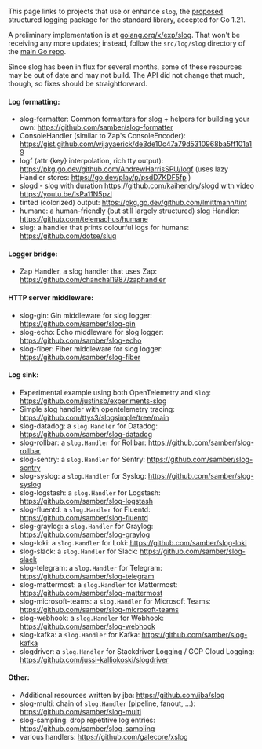 This page links to projects that use or enhance `slog`, the [proposed](https://go.dev/issue/56345) structured logging package for the standard library, accepted for Go 1.21.

A preliminary implementation is at [golang.org/x/exp/slog](https://pkg.go.dev/golang.org/x/exp/slog). That won't be receiving any more updates; 
instead, follow the `src/log/slog` directory of the [main Go repo](https://go.googlesource.com/go).

Since slog has been in flux for several months, some of these resources may be out of date and may not build. The API did not change that much, though, so fixes should be straightforward.

#### Log formatting:
- slog-formatter: Common formatters for slog + helpers for building your own: https://github.com/samber/slog-formatter
- ConsoleHandler (similar to Zap's ConsoleEncoder): https://gist.github.com/wijayaerick/de3de10c47a79d5310968ba5ff101a19
- logf (attr {key} interpolation, rich tty output): https://pkg.go.dev/github.com/AndrewHarrisSPU/logf (uses lazy Handler stores: https://go.dev/play/p/psdD7KDF5fp )
- slogd - slog with duration https://github.com/kaihendry/slogd with video https://youtu.be/IsPa11N5pzI
- tinted (colorized) output: https://pkg.go.dev/github.com/lmittmann/tint
- humane: a human-friendly (but still largely structured) slog Handler: https://github.com/telemachus/humane
- slug: a handler that prints colourful logs for humans: https://github.com/dotse/slug

#### Logger bridge:
- Zap Handler, a slog handler that uses Zap: https://github.com/chanchal1987/zaphandler

#### HTTP server middleware:
- slog-gin: Gin middleware for slog logger: https://github.com/samber/slog-gin
- slog-echo: Echo middleware for slog logger: https://github.com/samber/slog-echo
- slog-fiber: Fiber middleware for slog logger: https://github.com/samber/slog-fiber

#### Log sink:
- Experimental example using both OpenTelemetry and `slog`: https://github.com/justinsb/experiments-slog
- Simple slog handler with opentelemetry tracing: https://github.com/ttys3/slogsimple/tree/main
- slog-datadog: a `slog.Handler` for Datadog: https://github.com/samber/slog-datadog
- slog-rollbar: a `slog.Handler` for Rollbar: https://github.com/samber/slog-rollbar
- slog-sentry: a `slog.Handler` for Sentry: https://github.com/samber/slog-sentry
- slog-syslog: a `slog.Handler` for Syslog: https://github.com/samber/slog-syslog
- slog-logstash: a `slog.Handler` for Logstash: https://github.com/samber/slog-logstash
- slog-fluentd: a `slog.Handler` for Fluentd: https://github.com/samber/slog-fluentd
- slog-graylog: a `slog.Handler` for Graylog: https://github.com/samber/slog-graylog
- slog-loki: a `slog.Handler` for Loki: https://github.com/samber/slog-loki
- slog-slack: a `slog.Handler` for Slack: https://github.com/samber/slog-slack
- slog-telegram: a `slog.Handler` for Telegram: https://github.com/samber/slog-telegram
- slog-mattermost: a `slog.Handler` for Mattermost: https://github.com/samber/slog-mattermost
- slog-microsoft-teams: a `slog.Handler` for Microsoft Teams: https://github.com/samber/slog-microsoft-teams
- slog-webhook: a `slog.Handler` for Webhook: https://github.com/samber/slog-webhook
- slog-kafka: a `slog.Handler` for Kafka: https://github.com/samber/slog-kafka
- slogdriver: a `slog.Handler` for Stackdriver Logging / GCP Cloud Logging: https://github.com/jussi-kalliokoski/slogdriver

#### Other:
- Additional resources written by jba: https://github.com/jba/slog
- slog-multi: chain of `slog.Handler` (pipeline, fanout, ...): https://github.com/samber/slog-multi
- slog-sampling: drop repetitive log entries: https://github.com/samber/slog-sampling
- various handlers: https://github.com/galecore/xslog
